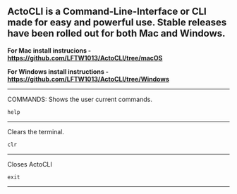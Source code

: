 ActoCLI is a Command-Line-Interface or CLI made for easy and powerful use. Stable releases have been rolled out for both Mac and Windows.
----------------------------------------------------------
**For Mac install instrucions - https://github.com/LFTW1013/ActoCLI/tree/macOS**

**For Windows install instructions - https://github.com/LFTW1013/ActoCLI/tree/Windows**
_____________________________________________________________________________


COMMANDS:
Shows the user current commands.

    help
----------------

Clears the terminal.

    clr
------------------------

Closes ActoCLI

    exit
------------------------


